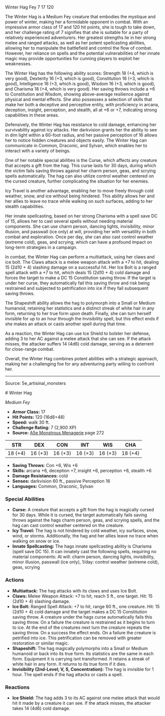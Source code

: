 <MonsterName/>Winter Hag</MonsterName>
<CreatureType/>Fey</CreatureType>
<CR/>7</CR>
<AC/>17</AC>
<HP/>120</HP>
<summary>The Winter Hag is a Medium Fey creature that embodies the mystique and power of winter, making her a formidable opponent in combat. With an impressive armor class of 17 and 120 hit points, she is tough to take down, and her challenge rating of 7 signifies that she is suitable for a party of relatively experienced adventurers. Her greatest strengths lie in her strong melee and ranged attacks, as well as her potent spellcasting abilities, allowing her to manipulate the battlefield and control the flow of combat. However, her reliance on spells and the potential vulnerabilities of her innate magic may provide opportunities for cunning players to exploit her weaknesses.</summary>

<detail>

The Winter Hag has the following ability scores: Strength 18 (+4, which is very good), Dexterity 16 (+3, which is good), Constitution 16 (+3, which is good), Intelligence 16 (+3, which is good), Wisdom 16 (+3, which is good), and Charisma 18 (+4, which is very good). Her saving throws include a +6 to Constitution and Wisdom, showing above-average resilience against physical and mental effects. She also possesses a selection of skills that make her both a deceptive and perceptive entity, with proficiency in arcana, deception, insight, perception, and stealth, all at +6 or +7, indicating strong capabilities in these areas.

Defensively, the Winter Hag has resistance to cold damage, enhancing her survivability against icy attacks. Her darkvision grants her the ability to see in dim light within a 60-foot radius, and her passive perception of 16 allows her to notice hidden creatures and objects easily. The Winter Hag can communicate in Common, Draconic, and Sylvan, which enables her to interact with a variety of beings.

One of her notable special abilities is the Curse, which affects any creature that accepts a gift from the hag. This curse lasts for 30 days, during which the victim fails saving throws against her charm person, geas, and scrying spells automatically. The hag can also utilize control weather centered on the cursed creature, further complicating the situation for her enemies.

Icy Travel is another advantage, enabling her to move freely through cold weather, snow, and ice without being hindered. This ability allows her and her allies to leave no trace while walking on such surfaces, adding to her stealth capabilities.

Her innate spellcasting, based on her strong Charisma with a spell save DC of 15, allows her to cast several spells without needing material components. She can use charm person, dancing lights, invisibility, minor illusion, and passwall (ice only) at will, providing her with versatility in both combat and exploration. Once per day, she can also cast control weather (extreme cold), geas, and scrying, which can have a profound impact on long-term strategies in a campaign.

In combat, the Winter Hag can perform a multiattack, using her claws and ice bolt. The Claws attack is a melee weapon attack with a +7 to hit, dealing 15 (2d10 + 4) slashing damage on a successful hit. Her Ice Bolt is a ranged spell attack with a +7 to hit, which deals 15 (2d10 + 4) cold damage and forces the target to make a DC 15 Constitution saving throw. If the target is under her curse, they automatically fail this saving throw and risk being restrained and subjected to petrification into ice if they fail subsequent saving throws. 

The Shapeshift ability allows the hag to polymorph into a Small or Medium humanoid, retaining her statistics and a distinct streak of white hair in any form, returning to her true form upon death. Finally, she can turn herself invisible for up to an hour through the Invisibility spell, but this effect ends if she makes an attack or casts another spell during that time.

As a reaction, the Winter Hag can use Ice Shield to bolster her defense, adding 3 to her AC against a melee attack that she can see. If the attack misses, the attacker suffers 14 (4d6) cold damage, serving as a deterrent for close-range combat. 

Overall, the Winter Hag combines potent abilities with a strategic approach, making her a challenging foe for any adventuring party willing to confront her.</detail>



---

Source: 5e_artisinal_monsters

<statblock>
# Winter Hag

*Medium* *Fey*

- **Armor Class:** 17
- **Hit Points:** 120 (16d8+48)
- **Speed:** walk 30 ft.
- **Challenge Rating:** 7 (2,900 XP)
- **Source:** [A5e Monstrous Menagerie](https://enpublishingrpg.com/products/level-up-monstrous-menagerie-a5e) page 272

| STR | DEX | CON | INT | WIS | CHA |
| --- | --- | --- | --- | --- | --- |
| 18 (+4) | 16 (+3) | 16 (+3) | 16 (+3) | 16 (+3) | 18 (+4) |

- **Saving Throws**: Con +6, Wis +6
- **Skills:** arcana +6, deception +7, insight +6, perception +6, stealth +6
- **Damage Resistances:** cold
- **Senses:** darkvision 60 ft., passive Perception 16
- **Languages:** Common, Draconic, Sylvan

### Special Abilities

- **Curse:** A creature that accepts a gift from the hag is magically cursed for 30 days. While it is cursed, the target automatically fails saving throws against the hags charm person, geas, and scrying spells, and the hag can cast control weather centered on the creature.
- **Icy Travel:** The hag is not hindered by cold weather, icy surfaces, snow, wind, or storms. Additionally, the hag and her allies leave no trace when walking on snow or ice.
- **Innate Spellcasting:** The hags innate spellcasting ability is Charisma (spell save DC 15). It can innately cast the following spells, requiring no material components: At will: charm person, dancing lights, invisibility, minor illusion, passwall (ice only), 1/day: control weather (extreme cold), geas, scrying

### Actions

- **Multiattack:** The hag attacks with its claws and uses Ice Bolt.
- **Claws:** Melee Weapon Attack: +7 to hit, reach 5 ft., one target. Hit: 15 (2d10 + 4) slashing damage.
- **Ice Bolt:** Ranged Spell Attack: +7 to hit, range 60 ft., one creature. Hit: 15 (2d10 + 4) cold damage  and the target makes a DC 15 Constitution saving throw. A creature under the hags curse automatically fails this saving throw. On a failure  the creature is restrained as it begins to turn to ice. At the end of the creatures next turn  the creature repeats the saving throw. On a success  the effect ends. On a failure  the creature is petrified into ice. This petrification can be removed with greater restoration or similar magic.
- **Shapeshift:** The hag magically polymorphs into a Small or Medium humanoid or back into its true form. Its statistics are the same in each form. Equipment it is carrying isnt transformed. It retains a streak of white hair in any form. It returns to its true form if it dies.
- **Invisibility (2nd-Level; V, S, Concentration):** The hag is invisible for 1 hour. The spell ends if the hag attacks or casts a spell.

### Reactions

- **Ice Shield:** The hag adds 3 to its AC against one melee attack that would hit it made by a creature it can see. If the attack misses, the attacker takes 14 (4d6) cold damage.


</statblock>


